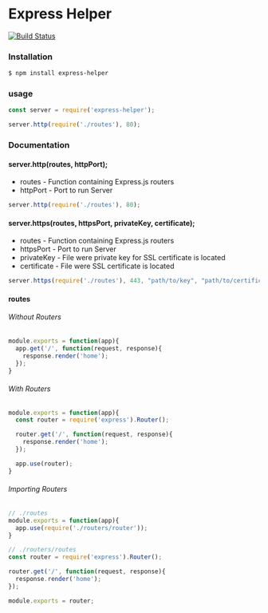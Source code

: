 # Express Helper
[![Build Status](https://travis-ci.com/jwepdx/express-helper.svg?branch=master)](https://travis-ci.com/jwepdx/express-helper)
### Installation
``` bash
$ npm install express-helper
```
### usage
``` javascript
const server = require('express-helper');

server.http(require('./routes'), 80);
```

### Documentation
#### server.http(routes, httpPort);
- routes - Function containing Express.js routers
- httpPort - Port to run Server
``` javascript
server.http(require('./routes'), 80);
```

#### server.https(routes, httpsPort, privateKey, certificate);
- routes - Function containing Express.js routers
- httpsPort - Port to run Server
- privateKey - File were private key for SSL certificate is located
- certificate - File were SSL certificate is located
``` javascript
server.https(require('./routes'), 443, "path/to/key", "path/to/certificate");
```

#### routes
###### Without Routers
``` javascript
module.exports = function(app){
  app.get('/', function(request, response){
    response.render('home');
  });
}
```
###### With Routers
``` javascript
module.exports = function(app){
  const router = require('express').Router();

  router.get('/', function(request, response){
    response.render('home');
  });

  app.use(router);
}
```

###### Importing Routers
``` javascript
// ./routes
module.exports = function(app){
  app.use(require('./routers/router'));
}

// ./routers/routes
const router = require('express').Router();

router.get('/', function(request, response){
  response.render('home');
});

module.exports = router;
```
